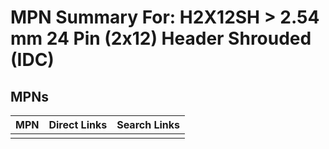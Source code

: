 



# MPN Summary For: H2X12SH > 2.54 mm 24 Pin (2x12) Header Shrouded (IDC)

## MPNs
  

|MPN|Direct Links|Search Links|
| :--- | :--- | :--- |
||||

